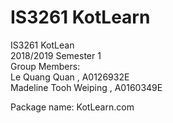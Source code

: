 # IS3261 KotLearn

IS3261 KotLean <br/>
2018/2019 Semester 1 <br/>
Group Members:<br/>
Le Quang Quan , A0126932E <br/>
Madeline Tooh Weiping , A0160349E

Package name: KotLearn.com
